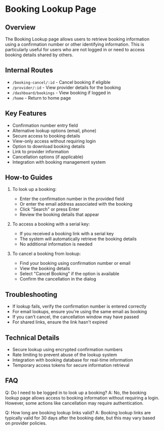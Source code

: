 # Booking Lookup Page

## Overview
The Booking Lookup page allows users to retrieve booking information using a confirmation number or other identifying information. This is particularly useful for users who are not logged in or need to access booking details shared by others.

## Internal Routes
- `/booking-cancel/:id` - Cancel booking if eligible
- `/provider/:id` - View provider details for the booking
- `/dashboard/bookings` - View booking if logged in
- `/home` - Return to home page

## Key Features
- Confirmation number entry field
- Alternative lookup options (email, phone)
- Secure access to booking details
- View-only access without requiring login
- Option to download booking details
- Link to provider information
- Cancellation options (if applicable)
- Integration with booking management system

## How-to Guides
1. To look up a booking:
   - Enter the confirmation number in the provided field
   - Or enter the email address associated with the booking
   - Click "Search" or press Enter
   - Review the booking details that appear

2. To access a booking with a serial key:
   - If you received a booking link with a serial key
   - The system will automatically retrieve the booking details
   - No additional information is needed

3. To cancel a booking from lookup:
   - Find your booking using confirmation number or email
   - View the booking details
   - Select "Cancel Booking" if the option is available
   - Confirm the cancellation in the dialog

## Troubleshooting
- If lookup fails, verify the confirmation number is entered correctly
- For email lookups, ensure you're using the same email as booking
- If you can't cancel, the cancellation window may have passed
- For shared links, ensure the link hasn't expired

## Technical Details
- Secure lookup using encrypted confirmation numbers
- Rate limiting to prevent abuse of the lookup system
- Integration with booking database for real-time information
- Temporary access tokens for secure information retrieval

## FAQ
Q: Do I need to be logged in to look up a booking?
A: No, the booking lookup page allows access to booking information without requiring a login. However, some actions like cancellation may require authentication.

Q: How long are booking lookup links valid?
A: Booking lookup links are typically valid for 30 days after the booking date, but this may vary based on provider policies.